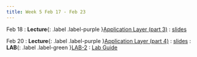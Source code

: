 ```yaml
---
title: Week 5 Feb 17 - Feb 23
---
```

Feb 18
: **Lecture**{: .label .label-purple }[Application Layer (part 3)](#)
  : [slides](#)

Feb 20
: **Lecture**{: .label .label-purple }[Application Layer (part 4)](#)
  : [slides](#)
: **LAB**{: .label .label-green }[LAB-2](#)
  : [Lab Guide](https://xieyaxiongfly.github.io/CSE_589_Spring_25/assets/lab/Lab_2.pdf)
